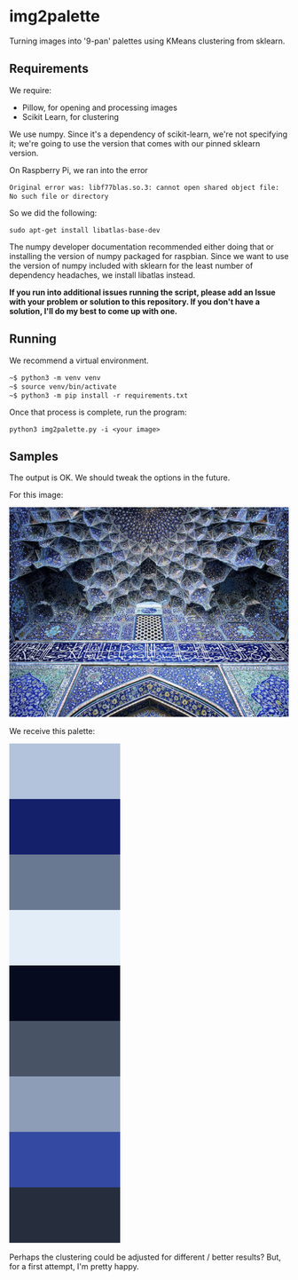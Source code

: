 # img2palette

Turning images into '9-pan' palettes using KMeans clustering from sklearn.

## Requirements

We require:
- Pillow, for opening and processing images
- Scikit Learn, for clustering

We use numpy. Since it's a dependency of scikit-learn, we're not specifying it; we're going to use the version that comes with our pinned sklearn version.

On Raspberry Pi, we ran into the error

```
Original error was: libf77blas.so.3: cannot open shared object file: No such file or directory
```

So we did the following:

```
sudo apt-get install libatlas-base-dev
```

The numpy developer documentation recommended either doing that or installing the version of numpy packaged for raspbian. Since we want to use the version of numpy included with sklearn for the least number of dependency headaches, we install libatlas instead.

**If you run into additional issues running the script, please add an Issue with your problem or solution to this repository. If you don't have a solution, I'll do my best to come up with one.**

## Running

We recommend a virtual environment.

```
~$ python3 -m venv venv
~$ source venv/bin/activate
~$ python3 -m pip install -r requirements.txt
```

Once that process is complete, run the program:

```
python3 img2palette.py -i <your image>
```

## Samples

The output is OK. We should tweak the options in the future.

For this image:

![A Beautiful Mosque. TODO: Cite!](media/mosque.jpg)

We receive this palette:

![An OK Palette representing the mosque.](media/mosque_palette.png)

Perhaps the clustering could be adjusted for different / better results? But, for a first attempt, I'm pretty happy.